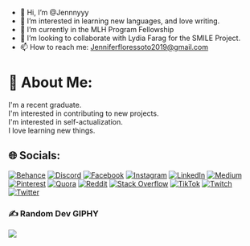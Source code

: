 - 👋 Hi, I’m @Jennnyyy
- 👀 I’m interested in learning new languages, and love writing. 
- 🌱 I’m currently in the MLH Program Fellowship
- 💞️ I’m looking to collaborate with Lydia Farag for the SMILE Project.
- 📫 How to reach me: Jenniferfloressoto2019@gmail.com

<!---
Jennnyyy/Jennnyyy is a ✨ special ✨ repository because its `README.md` (this file) appears on your GitHub profile.
You can click the Preview link to take a look at your changes.
--->


# 💫 About Me:
I'm a recent graduate.<br>I'm interested in contributing to new projects. <br>I'm interested in self-actualization.<br>I love learning new things. 

## 🌐 Socials:
[![Behance](https://img.shields.io/badge/Behance-1769ff?logo=behance&logoColor=white)](https://behance.net/bonnieAndJenny@icloud.com) [![Discord](https://img.shields.io/badge/Discord-%237289DA.svg?logo=discord&logoColor=white)](htttps://discord.gg/cNMK22Hq) [![Facebook](https://img.shields.io/badge/Facebook-%231877F2.svg?logo=Facebook&logoColor=white)](https://facebook.com/https://www.facebook.com/profile.php?id=100086929614978) [![Instagram](https://img.shields.io/badge/Instagram-%23E4405F.svg?logo=Instagram&logoColor=white)](https://instagram.com/floresszz) [![LinkedIn](https://img.shields.io/badge/LinkedIn-%230077B5.svg?logo=linkedin&logoColor=white)](https://linkedin.com/in//jenniferfloressoto) [![Medium](https://img.shields.io/badge/Medium-12100E?logo=medium&logoColor=white)](https://medium.com/@@jeflores) [![Pinterest](https://img.shields.io/badge/Pinterest-%23E60023.svg?logo=Pinterest&logoColor=white)](https://pinterest.com/@jenniferfloressoto2019) [![Quora](https://img.shields.io/badge/Quora-%23B92B27.svg?logo=Quora&logoColor=white)](https://quora.com/profile/Jennifer-Flores-919) [![Reddit](https://img.shields.io/badge/Reddit-%23FF4500.svg?logo=Reddit&logoColor=white)](https://reddit.com/user/Striking-karma-510) [![Stack Overflow](https://img.shields.io/badge/-Stackoverflow-FE7A16?logo=stack-overflow&logoColor=white)](https://stackoverflow.com/users/jennifer-flores) [![TikTok](https://img.shields.io/badge/TikTok-%23000000.svg?logo=TikTok&logoColor=white)](https://tiktok.com/@@jenniferflowerss) [![Twitch](https://img.shields.io/badge/Twitch-%239146FF.svg?logo=Twitch&logoColor=white)](https://twitch.tv/jennycodes) [![Twitter](https://img.shields.io/badge/Twitter-%231DA1F2.svg?logo=Twitter&logoColor=white)](https://twitter.com/@Jennife74906386) 


### ✍️ Random Dev GIPHY
![](https://media.giphy.com/media/zOvBKUUEERdNm/giphy.gif?cid=ecf05e478tpimes6w04ab8mxhmi9kut2bndvllgfma25vhf1&ep=v1_gifs_search&rid=giphy.gif&ct=g)


  

  <!-- Proudly created with GPRM ( https://gprm.itsvg.in ) -->
  
